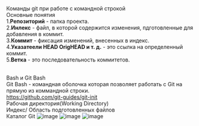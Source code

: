 <BR>Команды git при работе с командной строкой
</BR>Основные понятия
<BR>1.<B>Репозиторий</B> - папка проекта.
<BR>2.<B>Инлекс</B> - файл, в которой содержится изменения, пдготовленные для добавления в коммит.
<BR>3.<B>Коммит</B> - фиксация изменений, внесенных  в индекс.
<BR>4.<B>Указатеели HEAD OrigHEAD и т. д.</B> - это ссылка на определенный коммит.
<BR>5.<B>Ветка</B> - это последовательность коммитетов.

<BR>Bash и Git Bash
<BR>Git Bash - командная оболочка которая позволяет работать с Git на прямую из коммандной строки.
<BR>https://github.com/git-guides/git-init
<BR>Рабочая директория(Working Directory)
<BR>Индекс/ Область подготовленных файлов
<BR>Каталог Git
![image](https://user-images.githubusercontent.com/97594421/188800534-7703053c-a1ca-4555-87f8-ffaff70db14b.png)
![image](https://user-images.githubusercontent.com/97594421/188801842-d39bf94e-8417-4e6d-8919-4bf2a5bc0d84.png)
![image](https://user-images.githubusercontent.com/97594421/188804007-925a2003-d2dd-4e42-84ef-a17130997afd.png)

